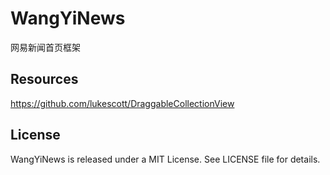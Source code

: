 # WangYiNews
网易新闻首页框架

## Resources 

https://github.com/lukescott/DraggableCollectionView

## License

WangYiNews is released under a MIT License. See LICENSE file for details.
